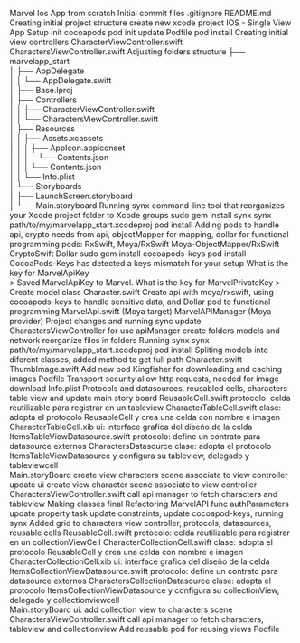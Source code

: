 Marvel Ios App from scratch	
	Initial commit
		files
			.gitignore
			README.md
	Creating initial project structure
		create new xcode project IOS - Single View App
	Setup init cocoapods
		pod init
		update Podfile
		pod install
	Creating initial view controllers
		CharacterViewController.swift
		CharactersViewController.swift
	Adjusting folders structure
	    ├── marvelapp_start                                                      
	    │   ├── AppDelegate                                                           
	    │   │   └── AppDelegate.swift                                                 
	    │   ├── Base.lproj                                                            
	    │   ├── Controllers                                                           
	    │   │   ├── CharacterViewController.swift                                     
	    │   │   └── CharactersViewController.swift                                    
	    │   ├── Resources                                                             
	    │   │   ├── Assets.xcassets                                                   
	    │   │   │   ├── AppIcon.appiconset                                            
	    │   │   │   │   └── Contents.json                                             
	    │   │   │   └── Contents.json                                                 
	    │   │   └── Info.plist                                                        
	    │   └── Storyboards                                                           
	    │       ├── LaunchScreen.storyboard                                           
	    │       └── Main.storyboard
	Running synx
		command-line tool that reorganizes your Xcode project folder to Xcode groups
		sudo gem install synx
		synx path/to/my/marvelapp_start.xcodeproj
		pod install
	Adding pods to handle api, crypto needs from api, objectMapper for mapping, dollar for functional programming
		pods:	RxSwift, 
  				Moya/RxSwift
  				Moya-ObjectMapper/RxSwift
  				CryptoSwift
 	 			Dollar
 	 	sudo gem install cocoapods-keys
 	 	pod install
 	 		CocoaPods-Keys has detected a keys mismatch for your setup
 	 		What is the key for MarvelApiKey   
 				> 
			Saved MarvelApiKey to Marvel. 
			What is the key for MarvelPrivateKey
 				> 
 	Create model class
 		Character.swift
 	Create api with moya/rxswift, using cocoapods-keys to handle sensitive data, 
 	and Dollar pod to functional programming
 		MarvelApi.swift (Moya target)
 		MarvelAPIManager (Moya provider)
 	Project changes and running sync
 		update CharactersViewController for use apiManager
 		create folders models and network
 		reorganize files in folders
 		Running synx
 			synx path/to/my/marvelapp_start.xcodeproj
			pod install
	Spliting models into diferent classes, added method to get full path
		Character.swift
		ThumbImage.swift
	Add new pod Kingfisher for downloading and caching images
		Podfile
	Transport security allow http requests, needed for image download
		Info.plist
	Protocols and datasources, reusabled cells, characters table view and update main story board
		ReusableCell.swift 				protocolo: 	celda reutilizable para registrar en un tableview
		CharacterTableCell.swift 		clase: 		adopta el protocolo ReusableCell y crea una celda con nombre e imagen
		CharacterTableCell.xib 			ui: 		interface grafica del diseño de la celda 
		ItemsTableViewDatasource.swift 	protocolo:	define un contrato para datasource externos
		CharactersDatasource 			clase:		adopta el protocolo ItemsTableViewDatasource y configura su tableview, 
													delegado y tableviewcell			 
		Main.storyBoard
			create view characters scene
				associate to view controller
				update ui 
			create view character scene
				associate to view controller
		CharactersViewController.swift
			call api manager to fetch characters and tableview
		Making classes final
	Refactoring MarvelAPI
		func authParameters
		update property task
	update constraints, update cocoapod-keys, running synx
	Added grid to characters view controller, protocols, datasources, reusable cells
		ReusableCell.swift 				protocolo: 	celda reutilizable para registrar en un collectionViewCell
		CharacterCollectionCell.swift 	clase: 		adopta el protocolo ReusableCell y crea una celda con nombre e imagen
		CharacterCollectionCell.xib 	ui: 		interface grafica del diseño de la celda 	
		ItemsCollectionViewDatasource.swift
										protocolo:	define un contrato para datasource externos
		CharactersCollectionDatasource	clase:		adopta el protocolo ItemsCollectionViewDatasource y configura su collectionView, 
													delegado y collectionviewcell 	
		Main.storyBoard 				ui:			add collection view to characters scene
		CharactersViewController.swift 				call api manager to fetch characters, tableview and collectionview
	Add reusable pod for reusing views
		Podfile

